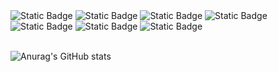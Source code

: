 

<!--
**SeWoong-Han/SeWoong-Han** is a ✨ _special_ ✨ repository because its `README.md` (this file) appears on your GitHub profile.

Here are some ideas to get you started:

- 🔭 I’m currently working on ...
- 🌱 I’m currently learning ...
- 👯 I’m looking to collaborate on ...
- 🤔 I’m looking for help with ...
- 💬 Ask me about ...
- 📫 How to reach me: ...
- 😄 Pronouns: ...
- ⚡ Fun fact: ...
-->
<div>
<img alt="Static Badge" src="https://img.shields.io/badge/Java-F80000?style=plastic">
<img alt="Static Badge" src="https://img.shields.io/badge/Spring_Boot-6DB33F?style=plastic">
<img alt="Static Badge" src="https://img.shields.io/badge/JPA-%23005F0F?style=plastic">
<img alt="Static Badge" src="https://img.shields.io/badge/MySQL-%234479A1?style=plastic">
<img alt="Static Badge" src="https://img.shields.io/badge/Figma-%23F24E1E?style=plastic">
<img alt="Static Badge" src="https://img.shields.io/badge/Git-%23F05032?style=plastic">
<img alt="Static Badge" src="https://img.shields.io/badge/Github-%23181717?style=plastic">
</div>
<br>

![Anurag's GitHub stats](https://github-readme-stats.vercel.app/api?username=1haann&show_icons=true&theme=tokyonight)
